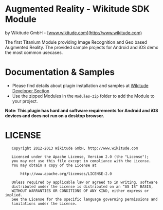 
# Augmented Reality - Wikitude SDK Module
by Wikitude GmbH - [www.wikitude.com](http://www.wikitude.com)

The first Titanium Module providing Image Recognition and Geo based Augmented Reality.
The provided sample projects for Android and iOS demo the most common usecases. 

# Documentation & Samples
- Please find details about plugin installation and samples at [Wikitude Developer Section](http://developer.wikitude.com/documentation/appcelerator).
- Use the zipped Modules in the `Modules-zip` folder to add the Module to your project.


**Note: This plugin has hard and software requirements for Android and iOS devices and does not run on a desktop browser.**

# LICENSE

``` 
   Copyright 2012-2013 Wikitude GmbH, http://www.wikitude.com

   Licensed under the Apache License, Version 2.0 (the "License");
   you may not use this file except in compliance with the License.
   You may obtain a copy of the License at

       http://www.apache.org/licenses/LICENSE-2.0

   Unless required by applicable law or agreed to in writing, software
   distributed under the License is distributed on an "AS IS" BASIS,
   WITHOUT WARRANTIES OR CONDITIONS OF ANY KIND, either express or implied.
   See the License for the specific language governing permissions and
   limitations under the License.
```


